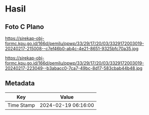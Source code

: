 # Hasil

## Foto C Plano

https://sirekap-obj-formc.kpu.go.id/166d/pemilu/ppwp/33/29/17/20/03/3329172003019-20240217-215008--c7ef46b0-ab4c-4e21-8651-9325bfc70a35.jpg

https://sirekap-obj-formc.kpu.go.id/166d/pemilu/ppwp/33/29/17/20/03/3329172003019-20240217-223049--b3abacc0-7ca7-49bc-8d17-583cbab44b48.jpg


## Metadata

| Key        | Value               |
| ---------- | ------------------- |
| Time Stamp | 2024-02-19 06:16:00 |



